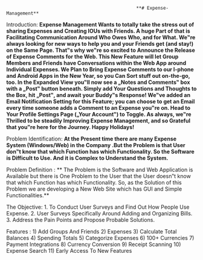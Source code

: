                                                     **# Expense-Management**

Introduction:
      **Expense Management Wants to totally take the stress out of sharing Expenses and Creating IOUs
      with Friends. A huge Part of that is Facilitating Communication Around Who Owes Who, and
      for What. We‟re always looking for new ways to help you and your Friends get (and stay!) on
      the Same Page.
      That‟s why we‟re so excited to Announce the Release of Expense Comments for the Web. This
      New Feature will let Group Members and Friends have Conversations within the Web App
      around Individual Expenses. We Plan to Bring Expense Comments to our I-phone and Android
      Apps in the New Year, so you Can Sort stuff out on-the-go, too.
      In the Expanded View you‟ll now see a „Notes and Comments‟ box with a „Post‟ button beneath.
      Simply add Your Questions and Thoughts to the Box, hit „Post‟, and await your Buddy‟s
      Response! We‟ve added an Email Notification Setting for this Feature; you can choose to get an
      Email every time someone adds a Comment to an Expense you‟re on. Head to Your Profile
      Settings Page („Your Account‟) to Toggle.
      As always, we‟re Thrilled to be steadily Improving Expense Management, and so Grateful that
      you‟re here for the Journey. Happy Holidays!**


Problem Identification:
      **At the Present time there are many Expense System (Windows/Web) in the Company .But the
      Problem is that User don‟t know that which Function has which Functionality. So the Software is
      Difficult to Use. And it is Complex to Understand the System.**
      
Problem Definition :
    ** The Problem is the Software and Web Application is Available but there is One Problem to the
      User that the User doesn‟t know that which Function has which Functionality.
      So, as the Solution of this Problem we are developing a New Web Site which has GUI and
      Simple Functionalities.**

The Objective:
      1. To Conduct User Surveys and Find Out How People Use Expense.
      2. User Surveys Specifically Around Adding and Organizing Bills.
      3. Address the Pain Points and Propose Probable Solutions.
 
 Features :
      1) Add Groups And Friends
      2) Expenses
      3) Calculate Total Balances
      4) Spending Totals
      5) Categorize Expenses
      6) 100+ Currencies
      7) Payment Integrations
      8) Currency Conversion
      9) Receipt Scanning
      10) Expense Search
      11) Early Access To New Features


